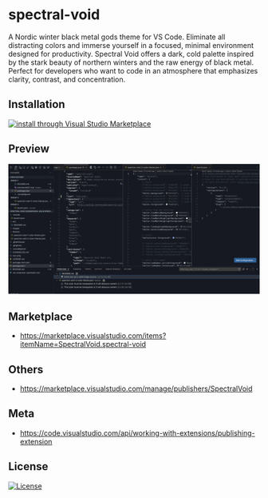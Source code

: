 # spectral-void

A Nordic winter black metal gods theme for VS Code. Eliminate all distracting colors and immerse yourself in a focused, minimal environment designed for productivity. Spectral Void offers a dark, cold palette inspired by the stark beauty of northern winters and the raw energy of black metal. Perfect for developers who want to code in an atmosphere that emphasizes clarity, contrast, and concentration.

## Installation
[![install through Visual Studio Marketplace](https://img.shields.io/badge/You%20can%20install%20this%20theme%20through-Visual%20Studio%20Marketplace-%23b190fc?logo=visualstudio)](https://marketplace.visualstudio.com/items?itemName=SpectralVoid.spectral-void)

## Preview

![Spectral Void Preview](images/preview.dark1.png)

## Marketplace

- https://marketplace.visualstudio.com/items?itemName=SpectralVoid.spectral-void

## Others

- https://marketplace.visualstudio.com/manage/publishers/SpectralVoid

## Meta

- https://code.visualstudio.com/api/working-with-extensions/publishing-extension

## License

[![License](https://img.shields.io/badge/License-BSD_3--Clause-blue.svg)](https://opensource.org/licenses/BSD-3-Clause)